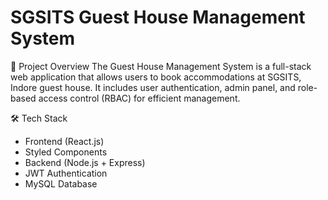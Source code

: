 # SGSITS Guest House Management System 
📌 Project Overview
The Guest House Management System is a full-stack web application that allows users to book accommodations at SGSITS, Indore guest house. It includes user authentication, admin panel, and role-based access control (RBAC) for efficient management.

🛠 Tech Stack
- Frontend (React.js)
- Styled Components
- Backend (Node.js + Express)
- JWT Authentication
- MySQL Database 

